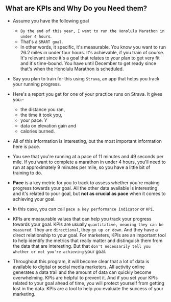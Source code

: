 ## What are KPIs and Why Do you Need them?

- Assume you have the following goal

  - `By the end of this year, I want to run the Honolulu Marathon in under 4 hours`.
  - That's a `SMART goal`.
  - In other words, it specific, it's measurable. You know you want to run 26.2 miles in under four hours. It's achievable, if you train of course. It's relevant since it's a goal that relates to your plan to get very fit and it's time-bound. You have until December to get ready since that's when the Honolulu Marathon is scheduled.

- Say you plan to train for this using `Strava`, an app that helps you track your running progress.
- Here's a report you get for one of your practice runs on Strava. It gives you:-
  - the distance you ran,
  - the time it took you,
  - your pace. Y
  - data on elevation gain and
  - calories burned.
- All of this information is interesting, but the most important information here is pace.
- You see that you're running at a pace of 11 minutes and 49 seconds per mile. If you want to complete a marathon in under 4 hours, you'll need to run at approximately 9 minutes per mile, so you have a little bit of training to do.
- **Pace** is a key metric for you to track to assess whether you're making progress towards your goal. All the other data available is interesting and it's related to your goal, but **not as crucial as pace** when it comes to achieving your goal.
- In this case, you can call `pace a key performance indicator` or `KPI`.
- KPIs are measurable values that can help you track your progress towards your goal. KPIs are usually `quantitative, meaning they can be measured`. They are `directional`, they `go up or down`. And they have a direct relationship to your goal. For marketers, KPIs are an important tool to help identify the metrics that really matter and distinguish them from the data that are interesting. But that `don't necessarily tell you whether or not you're achieving` your goal.

- Throughout this program, it will become clear that a lot of data is available to digital or social media marketers. All activity online generates a data trail and the amount of data can quickly become overwhelming. KPIs are helpful to prevent it. And if you set your KPIs related to your goal ahead of time, you will protect yourself from getting lost in the data. KPIs are a tool to help you evaluate the success of your marketing.
